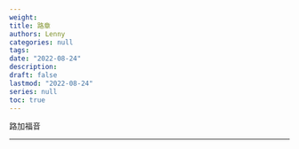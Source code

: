 ```yaml
---
weight: 
title: 路章
authors: Lenny 
categories: null
tags: 
date: "2022-08-24"
description: 
draft: false
lastmod: "2022-08-24"
series: null
toc: true
---
```


路加福音
<!--more-->
---






